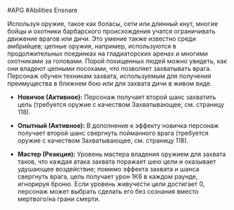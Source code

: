 #APG #Abilities
Ensnare

Используя оружие, такое как боласы, сети или длинный кнут, многие бойцы и охотники барбарского происхождения учатся ограничивать движение врагов или дичи. Это умение также известно среди амбрийцев; цепные оружия, например, используются в продолжительных поединках на гладиаторских аренах и многими охотниками за головами. Порой похищенных людей можно увидеть, как они владеют цепными посохами, что позволяет захватывать врага. Персонаж обучен техникам захвата, используемым для получения преимущества в ближнем бою или для захвата дичи в живом виде.  

- **Новичок (Активное):** Персонаж получает второй шанс захватить цель (требуется оружие с качеством Захватывающее, см. страницу 118). 

- **Опытный (Активное):** В дополнение к эффекту новичка персонаж получает второй шанс свергнуть пойманного врага (требуется оружие с качеством Захватывающее, см. страницу 118). 

- **Мастер (Реакция):** Уровень мастера владения оружием для захвата таков, что каждая атака захвата поражает шею цели и оказывает удушающее воздействие; помимо эффекта захвата и шанса свергнуть врага, цель получает урон 1К6 в каждом раунде, игнорируя броню. Если уровень живучести цели достигает 0, персонаж может выбрать сделать его без сознания вместо мертвого/на грани смерти. 